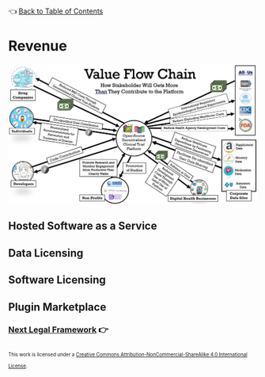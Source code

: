 👈 [Back to Table of Contents](../README.md#Whitepaper)
# Revenue

![](../assets/value-flow-chain.png)

## Hosted Software as a Service

## Data Licensing

## Software Licensing

## Plugin Marketplace


### [Next Legal Framework](./8-legal-framework.md) 👉

<sub><sub>
This work is licensed under a <a rel="license" href="http://creativecommons.org/licenses/by-nc-sa/4.0/">Creative Commons Attribution-NonCommercial-ShareAlike 4.0 International License</a>.
</sub></sub>
